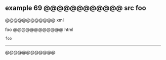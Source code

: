 example 69
@@@@@@@@@@@@ src
    foo
---
@@@@@@@@@@@@ xml
<?xml version="1.0" encoding="UTF-8"?>
<!DOCTYPE document SYSTEM "CommonMark.dtd">
<document xmlns="http://commonmark.org/xml/1.0">
  <code_block>foo
</code_block>
  <thematic_break />
</document>
@@@@@@@@@@@@ html
<pre><code>foo
</code></pre>
<hr />
@@@@@@@@@@@@
